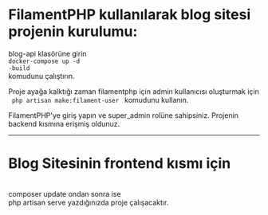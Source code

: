 <h1>FilamentPHP kullanılarak blog sitesi projenin kurulumu:</h1>

blog-api klasörüne girin <br>
<code>docker-compose up -d -build</code> <br>
komudunu çalıştırın.

Proje ayağa kalktığı zaman filamentphp için admin kullanıcısı oluşturmak için <br>
<code> php artisan make:filament-user </code>
komudunu kullanın. <br>

FilamentPHP'ye giriş yapın ve super_admin rolüne sahipsiniz. Projenin backend kısmına erişmiş oldunuz.

<hr>
<h1>Blog Sitesinin frontend kısmı için </h1><br>
composer update ondan sonra ise <br>
php artisan serve yazdığınızda proje çalışacaktır.
